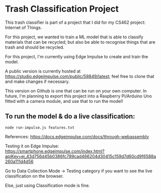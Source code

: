 # Trash Classification Project

This trash classifier is part of a project that I did for my CS462 project: Internet of Things.

For this project, we wanted to train a ML model that is able to classify materials that can be recycled;
but also be able to recognise things that are trash and should be recycled.

For this project, I'm currently using Edge Impulse to create and train the model. 

A public version is currently hosted at https://studio.edgeimpulse.com/public/58849/latest; feel free to clone that and make changes if necessary.

This version on Github is one that can be run on your own computer. In future, I'm planning to export this project into a Raspberry Pi/Arduino Uno fitted with a camera module, and use that to run the model!



## To run the model & do a live classification: ##

``node run-impulse.js features.txt``

References:
https://docs.edgeimpulse.com/docs/through-webassembly


Testing it on Edge Impulse:  
https://smartphone.edgeimpulse.com/index.html?apiKey=ei_43d756d45b0386fc789cad466204d30415c159d7d60cd9f6588a260a111d4d56

Go to Data Collection Mode -> Testing category if you want to see the live classification on the browser.

Else, just using Classification mode is fine.
